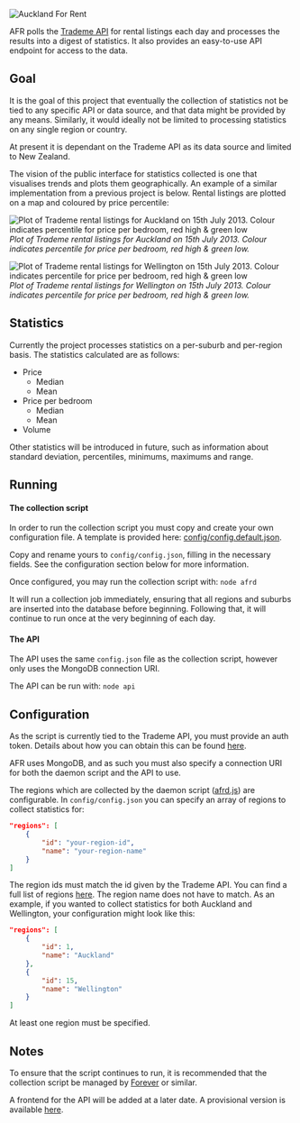 ![Auckland For Rent](http://i.imgur.com/lgtjyJ6.png)



AFR polls the [Trademe API](http://developer.trademe.co.nz/) for rental listings each day and processes the results into a digest of statistics. It also provides an easy-to-use API endpoint for access to the data.

## Goal

It is the goal of this project that eventually the collection of statistics not be tied to any specific API or data source, and that data might be provided by any means. Similarly, it would ideally not be limited to processing statistics on any single region or country.

At present it is dependant on the Trademe API as its data source and limited to New Zealand.

The vision of the public interface for statistics collected is one that visualises trends and plots them geographically. An example of a similar implementation from a previous project is below. Rental listings are plotted on a map and coloured by price percentile:

![Plot of Trademe rental listings for Auckland on 15th July 2013. Colour indicates percentile for price per bedroom, red high & green low](https://dl.dropboxusercontent.com/u/1432453/Github/AFR/auckland.jpg)
*Plot of Trademe rental listings for Auckland on 15th July 2013. Colour indicates percentile for price per bedroom, red high & green low.*

![Plot of Trademe rental listings for Wellington on 15th July 2013. Colour indicates percentile for price per bedroom, red high & green low](https://dl.dropboxusercontent.com/u/1432453/Github/AFR/wellington.jpg)
*Plot of Trademe rental listings for Wellington on 15th July 2013. Colour indicates percentile for price per bedroom, red high & green low.*

## Statistics

Currently the project processes statistics on a per-suburb and per-region basis. The statistics calculated are as follows:

- Price
	- Median
	- Mean
- Price per bedroom
	- Median
	- Mean
- Volume

Other statistics will be introduced in future, such as information about standard deviation, percentiles, minimums, maximums and range.

## Running

#### The collection script

In order to run the collection script you must copy and create your own configuration file. A template is provided here: [config/config.default.json](https://github.com/rowanoulton/afr/blob/master/config/config.default.json).

Copy and rename yours to `config/config.json`, filling in the necessary fields. See the configuration section below for more information.

Once configured, you may run the collection script with: `node afrd`

It will run a collection job immediately, ensuring that all regions and suburbs are inserted into the database before beginning. Following that, it will continue to run once at the very beginning of each day.

#### The API

The API uses the same `config.json` file as the collection script, however only uses the MongoDB connection URI.

The API can be run with: `node api`

## Configuration

As the script is currently tied to the Trademe API, you must provide an auth token. Details about how you can obtain this can be found [here](http://developer.trademe.co.nz/api-overview/registering-an-application/).

AFR uses MongoDB, and as such you must also specify a connection URI for both the daemon script and the API to use.

The regions which are collected by the daemon script ([afrd.js](https://github.com/rowanoulton/afr/blob/master/afrd.js)) are configurable. In `config/config.json` you can specify an array of regions to collect statistics for:

```json
"regions": [
    {
        "id": "your-region-id",
        "name": "your-region-name"
    }
]
```
The region ids must match the id given by the Trademe API. You can find a full list of regions [here](http://api.trademe.co.nz/v1/Localities.json). The region name does not have to match. As an example, if you wanted to collect statistics for both Auckland and Wellington, your configuration might look like this:

```json
"regions": [
    {
        "id": 1,
        "name": "Auckland"
    },
    {
        "id": 15,
        "name": "Wellington"
    }
]
```

At least one region must be specified.

## Notes

To ensure that the script continues to run, it is recommended that the collection script be managed by [Forever](https://github.com/nodejitsu/forever) or similar.

A frontend for the API will be added at a later date. A provisional version is available [here](http://128.199.219.221:3000/).